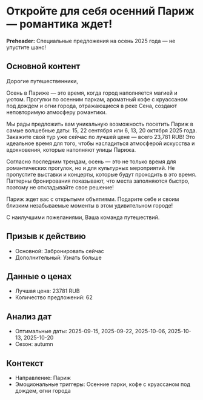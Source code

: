 # Откройте для себя осенний Париж — романтика ждет!

**Preheader:** Специальные предложения на осень 2025 года — не упустите шанс!

## Основной контент

Дорогие путешественники,

Осень в Париже — это время, когда город наполняется магией и уютом. Прогулки по осенним паркам, ароматный кофе с круассаном под дождем и огни города, отражающиеся в реке Сена, создают неповторимую атмосферу романтики.

Мы рады предложить вам уникальную возможность посетить Париж в самые волшебные даты: 15, 22 сентября или 6, 13, 20 октября 2025 года. Закажите свой тур уже сейчас по лучшей цене — всего 23,781 RUB! Это идеальное время для того, чтобы насладиться атмосферой искусства и вдохновения, которые наполняют улицы Парижа.

Согласно последним трендам, осень — это не только время для романтических прогулок, но и для культурных мероприятий. Не пропустите выставки и концерты, которые будут проходить в это время. Паттерны бронирования показывают, что места заполняются быстро, поэтому не откладывайте свое решение!

Париж ждет вас с открытыми объятиями. Подарите себе и своим близким незабываемые моменты в этом удивительном городе!

С наилучшими пожеланиями,
Ваша команда путешествий.

## Призыв к действию

- Основной: Забронировать сейчас
- Дополнительный: Узнать больше

## Данные о ценах

- Лучшая цена: 23781 RUB
- Количество предложений: 62

## Анализ дат

- Оптимальные даты: 2025-09-15, 2025-09-22, 2025-10-06, 2025-10-13, 2025-10-20
- Сезон: autumn

## Контекст

- Направление: Париж
- Эмоциональные триггеры: Осенние парки, кофе с круассаном под дождем, огни города
